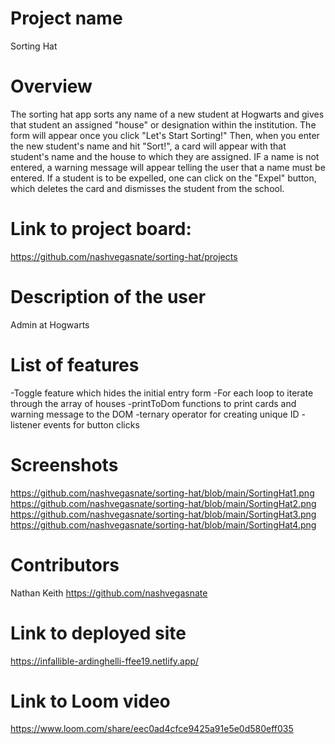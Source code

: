 # Project name 
Sorting Hat

# Overview
The sorting hat app sorts any name of a new student at Hogwarts and gives that student an assigned "house" or designation within the institution. The form will appear once you click "Let's Start Sorting!" Then, when you enter the new student's name and hit "Sort!", a card will appear with that student's name and the house to which they are assigned. IF a name is not entered, a warning message will appear telling the user that a name must be entered. If a student is to be expelled, one can click on the "Expel" button, which deletes the card and dismisses the student from the school.

# Link to project board:
https://github.com/nashvegasnate/sorting-hat/projects

# Description of the user
Admin at Hogwarts

# List of features
-Toggle feature which hides the initial entry form
-For each loop to iterate through the array of houses
-printToDom functions to print cards and warning message to the DOM
-ternary operator for creating unique ID
-listener events for button clicks


# Screenshots
https://github.com/nashvegasnate/sorting-hat/blob/main/SortingHat1.png
https://github.com/nashvegasnate/sorting-hat/blob/main/SortingHat2.png
https://github.com/nashvegasnate/sorting-hat/blob/main/SortingHat3.png
https://github.com/nashvegasnate/sorting-hat/blob/main/SortingHat4.png


# Contributors
Nathan Keith
https://github.com/nashvegasnate

# Link to deployed site
https://infallible-ardinghelli-ffee19.netlify.app/

# Link to Loom video
 https://www.loom.com/share/eec0ad4cfce9425a91e5e0d580eff035
